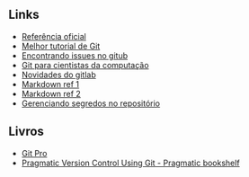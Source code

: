 
Links
-----

 - [Referência oficial](https://git-scm.com/docs)
 - [Melhor tutorial de Git](http://rypress.com/tutorials/git/index)
 - [Encontrando issues no gitub](http://www.jeancarlomachado.com.br/blog/findingissuesongithub.html)
 - [Git para cientistas da computação](http://eagain.net/articles/git-for-computer-scientists/)
 - [Novidades do gitlab](https://about.gitlab.com/2017/03/22/gitlab-9-0-released/)
 - [Markdown ref 1](https://guides.github.com/features/mastering-markdown/)
 - [Markdown ref 2](http://www.markdowntutorial.com)
 - [Gerenciando segredos no repositório](https://github.com/sobolevn/git-secret)

Livros
------
 - [Git Pro](https://git-scm.com/book/en/v2)
 - [Pragmatic Version Control Using Git - Pragmatic
     bookshelf](https://pragprog.com/book/tsgit/pragmatic-version-control-using-git)
